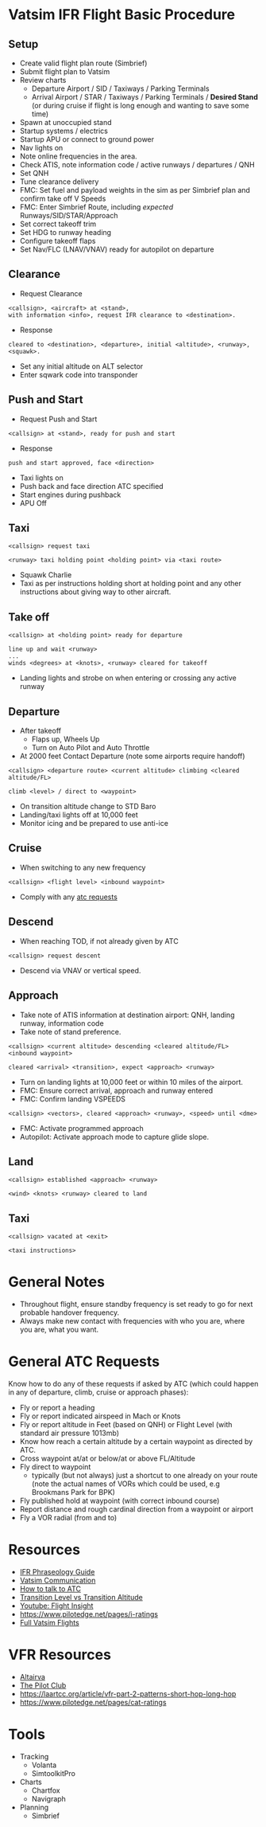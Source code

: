 # Vatsim IFR Flight Basic Procedure

## Setup
 - Create valid flight plan route (Simbrief)
 - Submit flight plan to Vatsim
 - Review charts
   - Departure Airport / SID / Taxiways / Parking Terminals
   - Arrival Airport / STAR / Taxiways / Parking Terminals / **Desired Stand** (or during cruise if flight is long enough and wanting to save some time)
 - Spawn at unoccupied stand
 - Startup systems / electrics
 - Startup APU or connect to ground power
 - Nav lights on
 - Note online frequencies in the area.
 - Check ATIS, note information code / active runways / departures / QNH
 - Set QNH
 - Tune clearance delivery 
 - FMC: Set fuel and payload weights in the sim as per Simbrief plan and confirm take off V Speeds
 - FMC: Enter Simbrief Route, including *expected* Runways/SID/STAR/Approach 
 - Set correct takeoff trim
 - Set HDG to runway heading
 - Configure takeoff flaps
 - Set Nav/FLC (LNAV/VNAV) ready for autopilot on departure


## Clearance
 - Request Clearance
```
<callsign>, <aircraft> at <stand>,
with information <info>, request IFR clearance to <destination>.
```
- Response
```
cleared to <destination>, <departure>, initial <altitude>, <runway>, <squawk>.
```
 - Set any initial altitude on ALT selector
 - Enter sqwark code into transponder

## Push and Start
 - Request Push and Start
 ```
 <callsign> at <stand>, ready for push and start
 ```
 - Response
 ```
 push and start approved, face <direction>
 ```
 - Taxi lights on
 - Push back and face direction ATC specified
 - Start engines during pushback
 - APU Off

## Taxi
```
<callsign> request taxi
```
```
<runway> taxi holding point <holding point> via <taxi route>
```
 - Squawk Charlie
 - Taxi as per instructions holding short at holding point and any other instructions about giving way to other aircraft.

## Take off
```
<callsign> at <holding point> ready for departure
```
```
line up and wait <runway>
...
winds <degrees> at <knots>, <runway> cleared for takeoff
```
 - Landing lights and strobe on when entering or crossing any active runway

## Departure
 - After takeoff
   - Flaps up, Wheels Up
   - Turn on Auto Pilot and Auto Throttle
 - At 2000 feet Contact Departure (note some airports require handoff)
 ```
 <callsign> <departure route> <current altitude> climbing <cleared altitude/FL>
 ```
 ```
 climb <level> / direct to <waypoint>
 ```
 - On transition altitude change to STD Baro
 - Landing/taxi lights off at 10,000 feet
 - Monitor icing and be prepared to use anti-ice

## Cruise 
- When switching to any new frequency
```
<callsign> <flight level> <inbound waypoint>
```
 * Comply with any [atc requests](#general-atc-requests)

## Descend
 * When reaching TOD, if not already given by ATC
 ```
 <callsign> request descent
 ```
 * Descend via VNAV or vertical speed. 


## Approach
 - Take note of ATIS information at destination airport: QNH,  landing runway, information code 
 - Take note of stand preference.
 ```
 <callsign> <current altitude> descending <cleared altitude/FL> <inbound waypoint>
 ```
```
cleared <arrival> <transition>, expect <approach> <runway>
```
- Turn on landing lights at 10,000 feet or within 10 miles of the airport.
- FMC: Ensure correct arrival, approach and runway entered
- FMC: Confirm landing VSPEEDS

```
<callsign> <vectors>, cleared <approach> <runway>, <speed> until <dme>
```
- FMC: Activate programmed approach
- Autopilot: Activate approach mode to capture glide slope.

## Land
```
<callsign> established <approach> <runway>
```
```
<wind> <knots> <runway> cleared to land
```
## Taxi
```
<callsign> vacated at <exit>
```
```
<taxi instructions>
```


# General Notes
 - Throughout flight, ensure standby frequency is set ready to go for next probable handover frequency.
 - Always make new contact with frequencies with who you are, where you are, what you want.

# General ATC Requests
Know how to do any of these requests if asked by ATC (which could happen in any of departure, climb, cruise or approach phases):
 - Fly or report a heading
 - Fly or report indicated airspeed in Mach or Knots
 - Fly or report altitude in Feet (based on QNH) or Flight Level (with standard air pressure 1013mb)
 - Know how reach a certain altitude by a certain waypoint as directed by ATC.
 - Cross waypoint at/at or below/at or above FL/Altitude 
 - Fly direct to waypoint
   - typically (but not always) just a shortcut to one already on your route (note the actual names of VORs which could be used, e.g Brookmans Park for BPK) 
 - Fly published hold at waypoint (with correct inbound course)
 - Report distance and rough cardinal direction from a waypoint or airport
 - Fly a VOR radial (from and to)

# Resources
- [IFR Phraseology Guide](https://aviationpro.nl/tutorials/vatsim-tutorials/ifr-phraseology-guide/)
- [Vatsim Communication](https://docs.google.com/document/d/1nt67fh-Q2DAUjc2KPSCE3Hcw1jLYrj1smvwHxh1xknQ/edit)
- [How to talk to ATC](https://forums.flightsimulator.com/t/vatsim-how-to-talk-to-atc-with-example/285430/19?fbclid=IwAR3rM8Q6STjRCWybbujXEOLW_kdHGH2drSJRx4TOTlWYURnaSJgQv2qc8EU)
- [Transition Level vs Transition Altitude](https://skybrary.aero/articles/transition-altitudelevel)
- [Youtube: Flight Insight](https://www.youtube.com/@flightinsight9111/playlists)
- https://www.pilotedge.net/pages/i-ratings
- [Full Vatsim Flights](https://www.youtube.com/playlist?list=PLtO_n5SzuAacXKQYoKQY4DHH0YUrPxYTa)

# VFR Resources
- [Altairva](http://www.altairva-fs.com/training/ava_training_ifr_vatsim_vfr.htm)
- [The Pilot Club](https://www.thepilotclub.org/blog/vfr-vatsim-who-do-i-have-to-talk-to)
- https://laartcc.org/article/vfr-part-2-patterns-short-hop-long-hop
- https://www.pilotedge.net/pages/cat-ratings

# Tools
 - Tracking
   - Volanta
   - SimtoolkitPro
 - Charts
   - Chartfox
   - Navigraph
 - Planning
   - Simbrief
